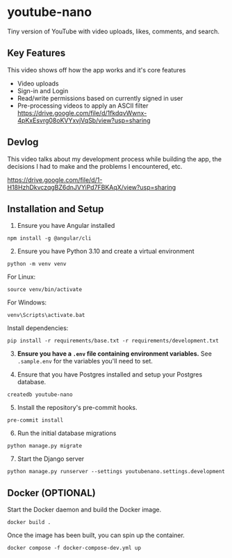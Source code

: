 # youtube-nano
Tiny version of YouTube with video uploads, likes, comments, and search.

## Key Features
This video shows off how the app works and it's core features
- Video uploads
- Sign-in and Login
- Read/write permissions based on currently signed in user
- Pre-processing videos to apply an ASCII filter
https://drive.google.com/file/d/1fkdqvWwnx-4pKxEsvrg08oKVYxvjVqSb/view?usp=sharing
## Devlog
This video talks about my development process while building the app, the decisions I had to make and the problems I encountered, etc.

https://drive.google.com/file/d/1-H18HzhDkvczqgBZ6dnJVYiPd7FBKAqX/view?usp=sharing


## Installation and Setup
1. Ensure you have Angular installed
```
npm install -g @angular/cli
```

2. Ensure you have Python 3.10 and create a virtual environment
```
python -m venv venv
```

For Linux:
```
source venv/bin/activate
```

For Windows:
```
venv\Scripts\activate.bat
```

Install dependencies:
```
pip install -r requirements/base.txt -r requirements/development.txt
```
3. **Ensure you have a `.env` file containing environment variables.** See `.sample.env` for the variables you'll need to set.

4. Ensure that you have Postgres installed and setup your Postgres database.
```
createdb youtube-nano
```

5. Install the repository's pre-commit hooks.
```
pre-commit install
```

6. Run the initial database migrations
```
python manage.py migrate
```

7. Start the Django server
```
python manage.py runserver --settings youtubenano.settings.development
```

## Docker (OPTIONAL)
Start the Docker daemon and build the Docker image.
```
docker build .
```

Once the image has been built, you can spin up the container.
```
docker compose -f docker-compose-dev.yml up
```
